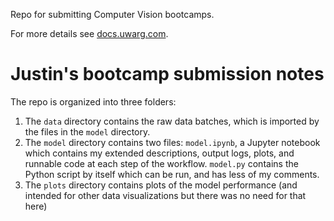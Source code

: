Repo for submitting Computer Vision bootcamps.

For more details see [docs.uwarg.com](https://www.docs.uwarg.com/bootcamp/computer-vision/).

# Justin's bootcamp submission notes
The repo is organized into three folders:
1. The `data` directory contains the raw data batches, which is imported by the files in the `model` directory.
2. The `model` directory contains two files: `model.ipynb`, a Jupyter notebook which contains my extended descriptions, output logs, plots, and runnable code at each step of the workflow. `model.py` contains the Python script by itself which can be run, and has less of my comments.
3. The `plots` directory contains plots of the model performance (and intended for other data visualizations but there was no need for that here)
